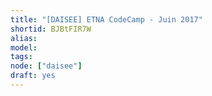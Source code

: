 ```yaml
---
title: "[DAISEE] ETNA CodeCamp - Juin 2017"
shortid: BJBtFIR7W
alias:
model:
tags:
node: ["daisee"]
draft: yes
---
```

